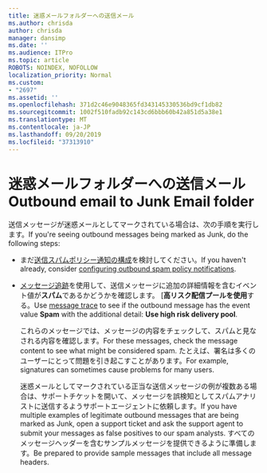 ```yaml
---
title: 迷惑メールフォルダーへの送信メール
ms.author: chrisda
author: chrisda
manager: dansimp
ms.date: ''
ms.audience: ITPro
ms.topic: article
ROBOTS: NOINDEX, NOFOLLOW
localization_priority: Normal
ms.custom:
- "2697"
ms.assetid: ''
ms.openlocfilehash: 371d2c46e9048365fd343145330536bd9cf1db82
ms.sourcegitcommit: 1002f510fadb92c143cd6bbb60b42a851d5a38e1
ms.translationtype: MT
ms.contentlocale: ja-JP
ms.lasthandoff: 09/20/2019
ms.locfileid: "37313910"
---
```

# <a name="outbound-email-to-junk-email-folder"></a><span data-ttu-id="883e6-102">迷惑メールフォルダーへの送信メール</span><span class="sxs-lookup"><span data-stu-id="883e6-102">Outbound email to Junk Email folder</span></span>

<span data-ttu-id="883e6-103">送信メッセージが迷惑メールとしてマークされている場合は、次の手順を実行します。</span><span class="sxs-lookup"><span data-stu-id="883e6-103">If you're seeing outbound messages being marked as Junk, do the following steps:</span></span>

- <span data-ttu-id="883e6-104">まだ[送信スパムポリシー通知の構成](https://docs.microsoft.com/office365/securitycompliance/configure-the-outbound-spam-policy)を検討してください。</span><span class="sxs-lookup"><span data-stu-id="883e6-104">If you haven't already, consider [configuring outbound spam policy notifications](https://docs.microsoft.com/office365/securitycompliance/configure-the-outbound-spam-policy).</span></span>

- <span data-ttu-id="883e6-105">[メッセージ追跡](https://docs.microsoft.com/office365/securitycompliance/message-trace-scc)を使用して、送信メッセージに追加の詳細情報を含むイベント値が**スパム**であるかどうかを確認します。 [**高リスク配信プールを使用**する。</span><span class="sxs-lookup"><span data-stu-id="883e6-105">Use [message trace](https://docs.microsoft.com/office365/securitycompliance/message-trace-scc) to see if the outbound message has the event value **Spam** with the additional detail: **Use high risk delivery pool**.</span></span>

  <span data-ttu-id="883e6-106">これらのメッセージでは、メッセージの内容をチェックして、スパムと見なされる内容を確認します。</span><span class="sxs-lookup"><span data-stu-id="883e6-106">For these messages, check the message content to see what might be considered spam.</span></span> <span data-ttu-id="883e6-107">たとえば、署名は多くのユーザーにとって問題を引き起こすことがあります。</span><span class="sxs-lookup"><span data-stu-id="883e6-107">For example, signatures can sometimes cause problems for many users.</span></span>

  <span data-ttu-id="883e6-108">迷惑メールとしてマークされている正当な送信メッセージの例が複数ある場合は、サポートチケットを開いて、メッセージを誤検知としてスパムアナリストに送信するようサポートエージェントに依頼します。</span><span class="sxs-lookup"><span data-stu-id="883e6-108">If you have multiple examples of legitimate outbound messages that are being marked as Junk, open a support ticket and ask the support agent to submit your messages as false positives to our spam analysts.</span></span> <span data-ttu-id="883e6-109">すべてのメッセージヘッダーを含むサンプルメッセージを提供できるように準備します。</span><span class="sxs-lookup"><span data-stu-id="883e6-109">Be prepared to provide sample messages that include all message headers.</span></span>
